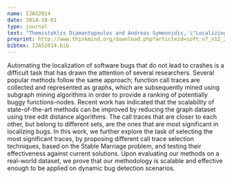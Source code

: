 ```yaml
---
name: IJAS2014
date: 2014-10-01
type: journal
text: "Themistoklis Diamantopoulos and Andreas Symeonidis, \"Localizing Software Bugs using the Edit Distance of Call Traces\", International Journal On Advances in Software, 7, (1), pp. 277-288, October 2014."
preprint: http://www.thinkmind.org/download.php?articleid=soft_v7_n12_2014_22
bibtex: IJAS2014.bib
---
```


Automating the localization of software bugs that do not lead to crashes is a difficult
task that has drawn the attention of several researchers. Several popular methods
follow the same approach; function call traces are collected and represented as graphs,
which are subsequently mined using subgraph mining algorithms in order to provide a
ranking of potentially buggy functions-nodes. Recent work has indicated that the
scalability of state-of-the-art methods can be improved by reducing the graph dataset
using tree edit distance algorithms. The call traces that are closer to each other, but
belong to different sets, are the ones that are most significant in localizing bugs.
In this work, we further explore the task of selecting the most significant traces, by
proposing different call trace selection techniques, based on the Stable Marriage
problem, and testing their effectiveness against current solutions. Upon evaluating our
methods on a real-world dataset, we prove that our methodology is scalable and
effective enough to be applied on dynamic bug detection scenarios.
